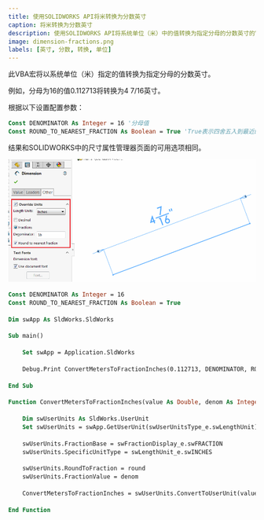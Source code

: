 ```yaml
---
title: 使用SOLIDWORKS API将米转换为分数英寸
caption: 将米转换为分数英寸
description: 使用SOLIDWORKS API将系统单位（米）中的值转换为指定分母的分数英寸的VBA宏
image: dimension-fractions.png
labels: [英寸, 分数, 转换, 单位]
---
```

此VBA宏将以系统单位（米）指定的值转换为指定分母的分数英寸。

例如，分母为16的值0.112713将转换为4 7/16英寸。

根据以下设置配置参数：

~~~ vb
Const DENOMINATOR As Integer = 16 '分母值
Const ROUND_TO_NEAREST_FRACTION As Boolean = True 'True表示四舍五入到最近的分数，False表示不进行四舍五入
~~~

结果和SOLIDWORKS中的尺寸属性管理器页面的可用选项相同。

![尺寸属性管理器页面中的单位覆盖选项](dimension-fractions.png)

~~~ vb
Const DENOMINATOR As Integer = 16
Const ROUND_TO_NEAREST_FRACTION As Boolean = True

Dim swApp As SldWorks.SldWorks

Sub main()

    Set swApp = Application.SldWorks
    
    Debug.Print ConvertMetersToFractionInches(0.112713, DENOMINATOR, ROUND_TO_NEAREST_FRACTION)
    
End Sub

Function ConvertMetersToFractionInches(value As Double, denom As Integer, round As Boolean) As String
    
    Dim swUserUnits As SldWorks.UserUnit
    Set swUserUnits = swApp.GetUserUnit(swUserUnitsType_e.swLengthUnit)
    
    swUserUnits.FractionBase = swFractionDisplay_e.swFRACTION
    swUserUnits.SpecificUnitType = swLengthUnit_e.swINCHES
    
    swUserUnits.RoundToFraction = round
    swUserUnits.FractionValue = denom

    ConvertMetersToFractionInches = swUserUnits.ConvertToUserUnit(value, True, True)
    
End Function
~~~
